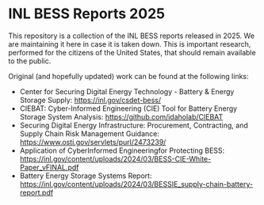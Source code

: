 # INL BESS Reports 2025
This repository is a collection of the INL BESS reports released in 2025. We are maintaining it here in case it is taken down. This is important research, performed for the citizens of the United States, that should remain available to the public.

Original (and hopefully updated) work can be found at the following links:

* Center for Securing Digital Energy Technology - Battery & Energy Storage Supply: https://inl.gov/csdet-bess/
* CIEBAT: Cyber-Informed Engineering (CIE) Tool for Battery Energy Storage System Analysis: https://github.com/idaholab/CIEBAT
* Securing Digital Energy Infrastructure: Procurement, Contracting, and Supply Chain Risk Management Guidance: https://www.osti.gov/servlets/purl/2473239/
* Application of CyberInformed Engineeringfor Protecting BESS: https://inl.gov/content/uploads/2024/03/BESS-CIE-White-Paper_vFINAL.pdf
* Battery Energy Storage Systems Report: https://inl.gov/content/uploads/2024/03/BESSIE_supply-chain-battery-report.pdf
